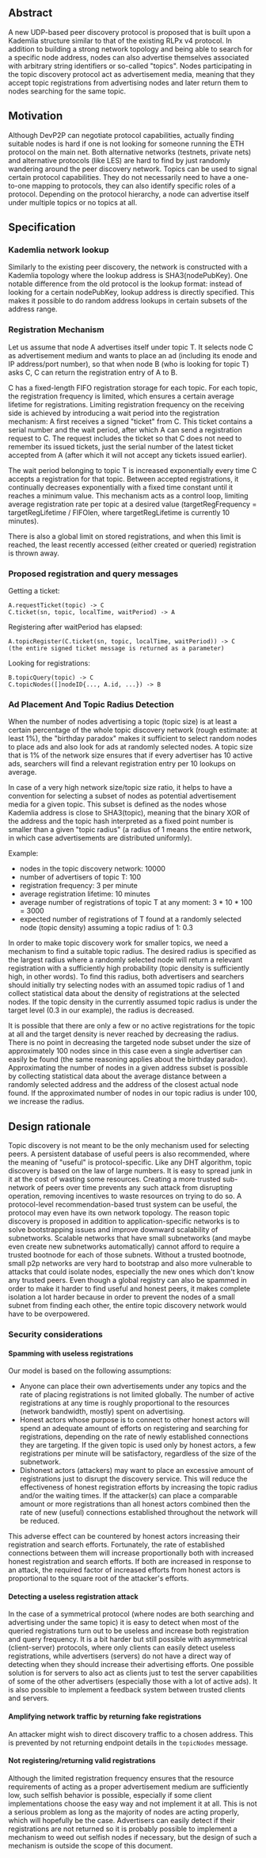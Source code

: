 ## Abstract

A new UDP-based peer discovery protocol is proposed that is built upon a Kademlia
structure similar to that of the existing RLPx v4 protocol. In addition to building a
strong network topology and being able to search for a specific node address, nodes can
also advertise themselves associated with arbitrary string identifiers or so-called
"topics". Nodes participating in the topic discovery protocol act as advertisement media,
meaning that they accept topic registrations from advertising nodes and later return them
to nodes searching for the same topic.

## Motivation

Although DevP2P can negotiate protocol capabilities, actually finding suitable nodes is
hard if one is not looking for someone running the ETH protocol on the main net. Both
alternative networks (testnets, private nets) and alternative protocols (like LES) are
hard to find by just randomly wandering around the peer discovery network. Topics can be
used to signal certain protocol capabilities. They do not necessarily need to have a
one-to-one mapping to protocols, they can also identify specific roles of a protocol.
Depending on the protocol hierarchy, a node can advertise itself under multiple topics or
no topics at all.

## Specification

### Kademlia network lookup

Similarly to the existing peer discovery, the network is constructed with a Kademlia
topology where the lookup address is SHA3(nodePubKey). One notable difference from the old
protocol is the lookup format: instead of looking for a certain nodePubKey, lookup address
is directly specified. This makes it possible to do random address lookups in certain
subsets of the address range.

### Registration Mechanism

Let us assume that node A advertises itself under topic T. It selects node C as
advertisement medium and wants to place an ad (including its enode and IP address/port
number), so that when node B (who is looking for topic T) asks C, C can return the
registration entry of A to B.

C has a fixed-length FIFO registration storage for each topic. For each topic, the
registration frequency is limited, which ensures a certain average lifetime for
registrations. Limiting registration frequency on the receiving side is achieved by
introducing a wait period into the registration mechanism: A first receives a signed
"ticket" from C. This ticket contains a serial number and the wait period, after which A
can send a registration request to C. The request includes the ticket so that C does not
need to remember its issued tickets, just the serial number of the latest ticket accepted
from A (after which it will not accept any tickets issued earlier).

The wait period belonging to topic T is increased exponentially every time C accepts a
registration for that topic. Between accepted registrations, it continually decreases
exponentially with a fixed time constant until it reaches a minimum value. This mechanism
acts as a control loop, limiting average registration rate per topic at a desired value
(targetRegFrequency = targetRegLifetime / FIFOlen, where targetRegLifetime is currently 10
minutes).

There is also a global limit on stored registrations, and when this limit is reached, the
least recently accessed (either created or queried) registration is thrown away.

### Proposed registration and query messages

Getting a ticket:

    A.requestTicket(topic) -> C
    C.ticket(sn, topic, localTime, waitPeriod) -> A

Registering after waitPeriod has elapsed:

    A.topicRegister(C.ticket(sn, topic, localTime, waitPeriod)) -> C
    (the entire signed ticket message is returned as a parameter)

Looking for registrations:

    B.topicQuery(topic) -> C
    C.topicNodes([]nodeID{..., A.id, ...}) -> B

### Ad Placement And Topic Radius Detection

When the number of nodes advertising a topic (topic size) is at least a certain percentage
of the whole topic discovery network (rough estimate: at least 1%), the "birthday paradox"
makes it sufficient to select random nodes to place ads and also look for ads at randomly
selected nodes. A topic size that is 1% of the network size ensures that if every
advertiser has 10 active ads, searchers will find a relevant registration entry per 10
lookups on average.

In case of a very high network size/topic size ratio, it helps to have a convention for
selecting a subset of nodes as potential advertisement media for a given topic. This
subset is defined as the nodes whose Kademlia address is close to SHA3(topic), meaning
that the binary XOR of the address and the topic hash interpreted as a fixed point number
is smaller than a given "topic radius" (a radius of 1 means the entire network, in which
case advertisements are distributed uniformly).

Example:

- nodes in the topic discovery network: 10000
- number of advertisers of topic T: 100
- registration frequency: 3 per minute
- average registration lifetime: 10 minutes
- average number of registrations of topic T at any moment: 3 * 10 * 100 = 3000
- expected number of registrations of T found at a randomly selected node (topic density)
  assuming a topic radius of 1: 0.3

In order to make topic discovery work for smaller topics, we need a mechanism to find a
suitable topic radius. The desired radius is specified as the largest radius where a
randomly selected node will return a relevant registration with a sufficiently high
probability (topic density is sufficiently high, in other words). To find this radius,
both advertisers and searchers should initially try selecting nodes with an assumed topic
radius of 1 and collect statistical data about the density of registrations at the
selected nodes. If the topic density in the currently assumed topic radius is under the
target level (0.3 in our example), the radius is decreased.

It is possible that there are only a few or no active registrations for the topic at all
and the target density is never reached by decreasing the radius. There is no point in
decreasing the targeted node subset under the size of approximately 100 nodes since in
this case even a single advertiser can easily be found (the same reasoning applies about
the birthday paradox). Approximating the number of nodes in a given address subset is
possible by collecting statistical data about the average distance between a randomly
selected address and the address of the closest actual node found. If the approximated
number of nodes in our topic radius is under 100, we increase the radius.

## Design rationale

Topic discovery is not meant to be the only mechanism used for selecting peers. A
persistent database of useful peers is also recommended, where the meaning of "useful" is
protocol-specific. Like any DHT algorithm, topic discovery is based on the law of large
numbers. It is easy to spread junk in it at the cost of wasting some resources. Creating a
more trusted sub-network of peers over time prevents any such attack from disrupting
operation, removing incentives to waste resources on trying to do so. A protocol-level
recommendation-based trust system can be useful, the protocol may even have its own
network topology. The reason topic discovery is proposed in addition to
application-specific networks is to solve bootstrapping issues and improve downward
scalability of subnetworks. Scalable networks that have small subnetworks (and maybe even
create new subnetworks automatically) cannot afford to require a trusted bootnode for each
of those subnets. Without a trusted bootnode, small p2p networks are very hard to
bootstrap and also more vulnerable to attacks that could isolate nodes, especially the new
ones which don't know any trusted peers. Even though a global registry can also be spammed
in order to make it harder to find useful and honest peers, it makes complete isolation a
lot harder because in order to prevent the nodes of a small subnet from finding each
other, the entire topic discovery network would have to be overpowered.

### Security considerations

#### Spamming with useless registrations

Our model is based on the following assumptions:

- Anyone can place their own advertisements under any topics and the rate of placing
  registrations is not limited globally. The number of active registrations at any time is
  roughly proportional to the resources (network bandwidth, mostly) spent on advertising.
- Honest actors whose purpose is to connect to other honest actors will spend an adequate
  amount of efforts on registering and searching for registrations, depending on the rate
  of newly established connections they are targeting. If the given topic is used only by
  honest actors, a few registrations per minute will be satisfactory, regardless of the
  size of the subnetwork.
- Dishonest actors (attackers) may want to place an excessive amount of registrations just
  to disrupt the discovery service. This will reduce the effectiveness of honest
  registration efforts by increasing the topic radius and/or the waiting times. If the
  attacker(s) can place a comparable amount or more registrations than all honest actors
  combined then the rate of new (useful) connections established throughout the network
  will be reduced.

This adverse effect can be countered by honest actors increasing their registration and
search efforts. Fortunately, the rate of established connections between them will
increase proportionally both with increased honest registration and search efforts. If
both are increased in response to an attack, the required factor of increased efforts from
honest actors is proportional to the square root of the attacker's efforts.

#### Detecting a useless registration attack

In the case of a symmetrical protocol (where nodes are both searching and advertising
under the same topic) it is easy to detect when most of the queried registrations turn out
to be useless and increase both registration and query frequency. It is a bit harder but
still possible with asymmetrical (client-server) protocols, where only clients can easily
detect useless registrations, while advertisers (servers) do not have a direct way of
detecting when they should increase their advertising efforts. One possible solution is
for servers to also act as clients just to test the server capabilities of some of the
other advertisers (especially those with a lot of active ads). It is also possible to
implement a feedback system between trusted clients and servers.

#### Amplifying network traffic by returning fake registrations

An attacker might wish to direct discovery traffic to a chosen address. This is prevented
by not returning endpoint details in the `topicNodes` message.

#### Not registering/returning valid registrations

Although the limited registration frequency ensures that the resource requirements of
acting as a proper advertisement medium are sufficiently low, such selfish behavior is
possible, especially if some client implementations choose the easy way and not implement
it at all. This is not a serious problem as long as the majority of nodes are acting
properly, which will hopefully be the case. Advertisers can easily detect if their
registrations are not returned so it is probably possible to implement a mechanism to weed
out selfish nodes if necessary, but the design of such a mechanism is outside the scope of
this document.

